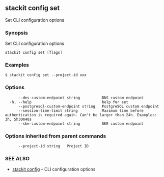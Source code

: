 ## stackit config set

Set CLI configuration options

### Synopsis

Set CLI configuration options

```
stackit config set [flags]
```

### Examples

```
$ stackit config set --project-id xxx
```

### Options

```
      --dns-custom-endpoint string          DNS custom endpoint
  -h, --help                                help for set
      --postgresql-custom-endpoint string   PostgreSQL custom endpoint
      --session-time-limit string           Maximum time before authentication is required again. Can't be larger than 24h. Examples: 3h, 5h30m40s
      --ske-custom-endpoint string          SKE custom endpoint
```

### Options inherited from parent commands

```
      --project-id string   Project ID
```

### SEE ALSO

* [stackit config](./stackit_config.md)	 - CLI configuration options

